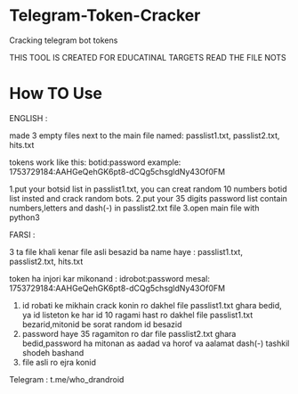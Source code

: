 # Telegram-Token-Cracker
Cracking telegram bot tokens

THIS TOOL IS CREATED FOR EDUCATINAL TARGETS
READ THE FILE NOTS

# How TO Use 
ENGLISH :

made 3 empty files next to the main file named: passlist1.txt, passlist2.txt, hits.txt

tokens work like this:
botid:password
example:
1753729184:AAHGeQehGK6pt8-dCQg5chsgldNy43Of0FM

1.put your botsid list in passlist1.txt, you can creat random 10 numbers botid list insted and crack random bots.
2.put your 35 digits password list contain numbers,letters and dash(-) in passlist2.txt file
3.open main file with python3


FARSI :

3 ta file khali kenar file asli besazid ba name haye : passlist1.txt, passlist2.txt, hits.txt

token ha injori kar mikonand :
idrobot:password
mesal:
1753729184:AAHGeQehGK6pt8-dCQg5chsgldNy43Of0FM

1. id robati ke mikhain crack konin ro dakhel file passlist1.txt ghara bedid, ya id listeton ke har id 10 ragami hast ro dakhel file passlist1.txt bezarid,mitonid be sorat random id besazid
2. password haye 35 ragamiton ro dar file passlist2.txt ghara bedid,password ha mitonan as aadad va horof va aalamat dash(-) tashkil shodeh bashand
3. file asli ro ejra konid

Telegram : t.me/who_drandroid
